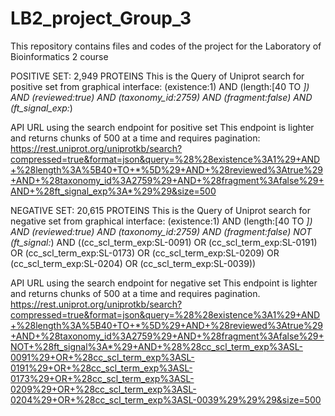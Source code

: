 # LB2_project_Group_3
This repository contains files and codes of the project for the Laboratory of Bioinformatics 2 course


POSITIVE SET: 2,949  PROTEINS
This is the Query of Uniprot search for positive set from graphical interface:
(existence:1) AND (length:[40 TO *]) AND (reviewed:true) AND (taxonomy_id:2759) AND (fragment:false) AND (ft_signal_exp:*)

API URL using the search endpoint for positive set
This endpoint is lighter and returns chunks of 500 at a time and requires pagination:
https://rest.uniprot.org/uniprotkb/search?compressed=true&format=json&query=%28%28existence%3A1%29+AND+%28length%3A%5B40+TO+*%5D%29+AND+%28reviewed%3Atrue%29+AND+%28taxonomy_id%3A2759%29+AND+%28fragment%3Afalse%29+AND+%28ft_signal_exp%3A*%29%29&size=500

NEGATIVE SET: 20,615 PROTEINS
This is the Query of Uniprot search for negative set from graphical interface:
(existence:1) AND (length:[40 TO *]) AND (reviewed:true) AND (taxonomy_id:2759) AND (fragment:false) NOT (ft_signal:*) AND ((cc_scl_term_exp:SL-0091) OR (cc_scl_term_exp:SL-0191) OR (cc_scl_term_exp:SL-0173) OR (cc_scl_term_exp:SL-0209) OR (cc_scl_term_exp:SL-0204) OR (cc_scl_term_exp:SL-0039))

API URL using the search endpoint for negative set
This endpoint is lighter and returns chunks of 500 at a time and requires pagination.
https://rest.uniprot.org/uniprotkb/search?compressed=true&format=json&query=%28%28existence%3A1%29+AND+%28length%3A%5B40+TO+*%5D%29+AND+%28reviewed%3Atrue%29+AND+%28taxonomy_id%3A2759%29+AND+%28fragment%3Afalse%29+NOT+%28ft_signal%3A*%29+AND+%28%28cc_scl_term_exp%3ASL-0091%29+OR+%28cc_scl_term_exp%3ASL-0191%29+OR+%28cc_scl_term_exp%3ASL-0173%29+OR+%28cc_scl_term_exp%3ASL-0209%29+OR+%28cc_scl_term_exp%3ASL-0204%29+OR+%28cc_scl_term_exp%3ASL-0039%29%29%29&size=500

